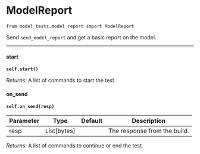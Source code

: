 # ModelReport

`from model_tests.model_report import ModelReport`

Send `send_model_report` and get a basic report on the model.

***

#### start

**`self.start()`**

_Returns:_  A list of commands to start the test.

#### on_send

**`self.on_send(resp)`**


| Parameter | Type | Default | Description |
| --- | --- | --- | --- |
| resp |  List[bytes] |  | The response from the build. |

_Returns:_  A list of commands to continue or end the test.

